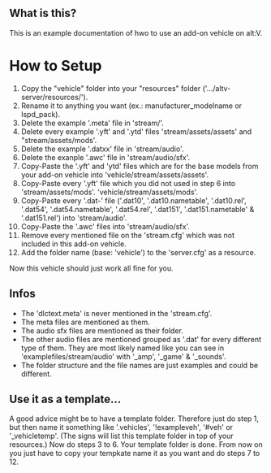 ## What is this?
This is an example documentation of hwo to use an add-on vehicle on alt:V.

# How to Setup
1. Copy the "vehicle" folder into your "resources" folder ('.../altv-server/resources/'). 
2. Rename it to anything you want (ex.: manufacturer_modelname or lspd_pack).
3. Delete the example '.meta' file in 'stream/'.
4. Delete every example '.yft' and '.ytd' files 'stream/assets/assets' and "stream/assets/mods'.
5. Delete the example '.datxx' file in 'stream/audio'.
6. Delete the exanple '.awc' file in 'stream/audio/sfx'.
7. Copy-Paste the '.yft' and 'ytd' files which are for the base models from your add-on vehicle into 'vehicle/stream/assets/assets'.
8. Copy-Paste every '.yft' file which you did not used in step 6 into 'stream/assets/mods'.
'vehicle/stream/assets/mods'.
9. Copy-Paste every '.dat-' file ('.dat10', '.dat10.nametable', '.dat10.rel', '.dat54', '.dat54.nametable', '.dat54.rel', '.dat151', '.dat151.nametable' & '.dat151.rel') into 'stream/audio'.
10. Copy-Paste the '.awc' files into 'stream/audio/sfx'.
11. Remove every mentioned file on the 'stream.cfg' which was not included in this add-on vehicle.
12. Add the folder name (base: 'vehicle') to the 'server.cfg' as a resource.

Now this vehicle should just work all fine for you.

## Infos
- The 'dlctext.meta' is never mentioned in the 'stream.cfg'.
- The meta files are mentioned as them.
- The audio sfx files are mentioned as their folder.
- The other audio files are mentioned grouped as '.dat' for every different type of them. They are most likely named like you can see in 'examplefiles/stream/audio' with '_amp', '_game' & '_sounds'.
- The folder structure and the file names are just examples and could be different.

## Use it as a template...
A good advice might be to have a template folder. Therefore just do step 1, but then name it something like '.vehicles', '!exampleveh', '#veh' or '_vehicletemp'. (The signs will list this template folder in top of your resources.) Now do steps 3 to 6. Your template folder is done. From now on you just have to copy your tempkate name it as you want and do steps 7 to 12.
